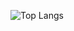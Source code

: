 

![Top Langs](https://github-readme-stats.vercel.app/api/top-langs/?username=lilDoppio&layout=compact&theme=vision-friendly-dark)

<!-- [![Anurag's GitHub stats](https://github-readme-stats.vercel.app/api?username=lilDoppio)](https://github.com/anuraghazra/github-readme-stats) -->
